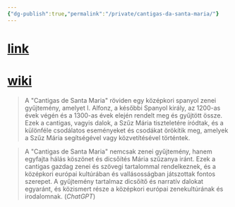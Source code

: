 ```yaml
---
{"dg-publish":true,"permalink":"/private/cantigas-da-santa-maria/"}
---
```


# [link](http://www.cantigasdesantamaria.com)

# [wiki](https://www.wikiwand.com/en/Cantigas_de_Santa_Maria)

> A "Cantigas de Santa Maria" röviden egy középkori spanyol zenei gyűjtemény, amelyet I. Alfonz, a későbbi Spanyol király, az 1200-as évek végén és a 1300-as évek elején rendelt meg és gyűjtött össze. Ezek a cantigas, vagyis dalok, a Szűz Mária tiszteletére íródtak, és a különféle csodálatos eseményeket és csodákat örökítik meg, amelyek a Szűz Mária segítségével vagy közvetítésével történtek.

> A "Cantigas de Santa Maria" nemcsak zenei gyűjtemény, hanem egyfajta hálás köszönet és dicsőítés Mária szűzanya iránt. Ezek a cantigas gazdag zenei és szövegi tartalommal rendelkeznek, és a középkori európai kultúrában és vallásosságban játszottak fontos szerepet. A gyűjtemény tartalmaz dicsőítő és narratív dalokat egyaránt, és közismert része a középkori európai zenekultúrának és irodalomnak. (*ChatGPT*)

